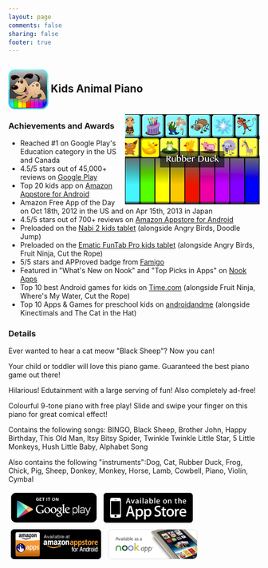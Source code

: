 ```yaml
---
layout: page
comments: false
sharing: false
footer: true
---
```

<h2 style="padding-top:0px;"> <img src="/images/icons/animal_piano_icon_80.png" style="height:80px; border:0px; vertical-align:middle"> Kids Animal Piano</img> <img src="/images/icons/animal_piano_screen_180.png" style="height:180px; border:0px; float:right; margin-top:10px;" /></h2>


### Achievements and Awards


- Reached #1 on Google Play's Education category in the US and Canada
- 4.5/5 stars out of 45,000+ reviews on <a href="https://play.google.com/store/apps/details?id=com.androidcave.animalpiano.free">Google Play</a>
- Top 20 kids app on <a href="http://www.amazon.com/gp/product/B00866UOY2">Amazon Appstore for Android</a>
- Amazon Free App of the Day on Oct 18th, 2012 in the US and on Apr 15th, 2013 in Japan
- 4.5/5 stars out of 700+ reviews on <a href="http://www.amazon.com/gp/product/B00866UOY2">Amazon Appstore for Android</a>
- Preloaded on the <a href="http://www.nabitablet.com/support/article/what-apps-come-preloaded-nabi-2">Nabi 2 kids tablet</a> (alongside Angry Birds, Doodle Jump)
- Preloaded on the <a href="http://www.ematic.us/tablets/funtab-pro#tabset-tab-3">Ematic FunTab Pro kids tablet</a> (alongside Angry Birds, Fruit Ninja, Cut the Rope)
- 5/5 stars and APProved badge from <a href="http://www.famigo.com/app/kids-animal-piano-free/">Famigo</a>
- Featured in "What's New on Nook" and "Top Picks in Apps" on <a href="http://www.barnesandnoble.com/w/kids-animal-piano-rad-lemur/1112133691">Nook Apps</a>
- Top 10 best Android games for kids on <a href="http://techland.time.com/2012/08/15/the-10-best-android-games-for-kids/">Time.com</a> (alongside Fruit Ninja, Where's My Water, Cut the Rope)
- Top 10 Apps & Games for preschool kids on <a href="http://androidandme.com/thread/top-10-apps-games-for-preschool-age-kids/">androidandme</a> (alongside Kinectimals and The Cat in the Hat)


### Details

Ever wanted to hear a cat meow "Black Sheep"? Now you can!

Your child or toddler will love this piano game. Guaranteed the best piano game out there!

Hilarious! Edutainment with a large serving of fun! Also completely ad-free!

Colourful 9-tone piano with free play! Slide and swipe your finger on this piano for great comical effect!

Contains the following songs: BINGO, Black Sheep, Brother John, Happy Birthday, This Old Man, Itsy Bitsy Spider,
Twinkle Twinkle Little Star, 5 Little Monkeys, Hush Little Baby, Alphabet Song

Also contains the following "instruments":Dog, Cat, Rubber Duck, Frog, Chick, Pig, Sheep, Donkey, Monkey,
Horse, Lamb, Cowbell, Piano, Violin, Cymbal

<a href="https://play.google.com/store/apps/details?id=com.androidcave.animalpiano.free"><img style="border:0;margin:5px;margin:5px;" src="/images/appstores/google_play_badge.png" /></a>
<a href="http://itunes.apple.com/app/kids-animal-piano/id541458791?mt=8" target="itunes_store"><img src="/images/appstores/appstore_badge.png" style="border:0;margin:5px;"/></a>
<a href="http://www.amazon.com/gp/product/B00866UOY2"><img src="/images/appstores/amazon_badge.png" style="border:0;margin:5px;"/></a>
<a href="http://www.barnesandnoble.com/w/kids-animal-piano-rad-lemur/1112133691"><img src="/images/appstores/nook_badge.png" style="border:0;margin:5px;"/></a>
